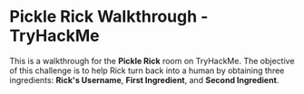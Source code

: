 # Pickle Rick Walkthrough - TryHackMe

This is a walkthrough for the **Pickle Rick** room on TryHackMe. The objective of this challenge is to help Rick turn back into a human by obtaining three ingredients: **Rick's Username**, **First Ingredient**, and **Second Ingredient**.


